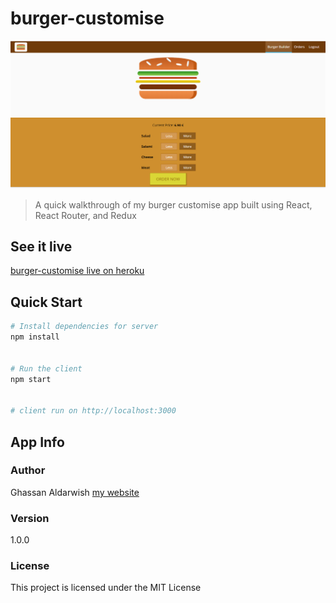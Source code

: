# burger-customise

![Screenshot](burger-builder.png)


> A quick walkthrough of my burger customise app built using React, React Router, and Redux



## See it live

[burger-customise live on heroku](https://dci-burger.herokuapp.com/)

## Quick Start

```bash
# Install dependencies for server
npm install


# Run the client 
npm start


# client run on http://localhost:3000
```


## App Info

### Author

Ghassan Aldarwish
[my website](http://ghassanaldarwish.de/)

### Version

1.0.0

### License

This project is licensed under the MIT License
